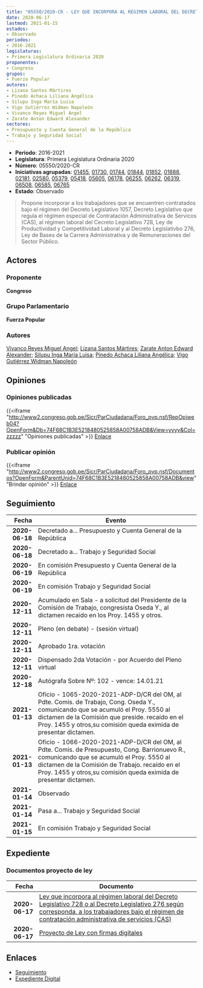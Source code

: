 ```yaml
---
title: "05550/2020-CR - LEY QUE INCORPORA AL RÉGIMEN LABORAL DEL DECRETO LEGISLATIVO 728 O AL DECRETO LEGISLATIVO 276 SEGÚN CORRESPONDA, A LOS TRABAJADORES BAJO EL RÉGIMEN DE CONTRATACIÓN ADMINISTRATIVA DE SERVICIOS (CAS)"
date: 2020-06-17
lastmod: 2021-01-15
estados:
- Observado
periodos:
- 2016-2021
legislaturas:
- Primera Legislatura Ordinaria 2020
proponentes:
- Congreso
grupos:
- Fuerza Popular
autores:
- Lizana Santos Mártires
- Pinedo Achaca Liliana Angélica
- Silupu Inga María Luisa
- Vigo Gutiérrez Widman Napoleón
- Vivanco Reyes Miguel Angel
- Zarate Anton Edward Alexander
sectores:
- Presupuesto y Cuenta General de la República
- Trabajo y Seguridad Social
---
```

- **Periodo**: 2016-2021
- **Legislatura**: Primera Legislatura Ordinaria 2020
- **Número**: 05550/2020-CR
- **Iniciativas agrupadas**: [01455](../../01400/01455), [01730](../../01700/01730), [01744](../../01700/01744), [01844](../../01800/01844), [01852](../../01800/01852), [01888](../../01800/01888), [02181](../../02100/02181), [02580](../../02500/02580), [05379](../../05300/05379), [05418](../../05400/05418), [05605](../../05600/05605), [06178](../../06100/06178), [06255](../../06200/06255), [06262](../../06200/06262), [06319](../../06300/06319), [06508](../../06500/06508), [06585](../../06500/06585), [06765](../../06700/06765)
- **Estado**: Observado

> Propone incorporar a los trabajadores que se encuentren contratados bajo el régimen del Decreto Legislativo 1057, Decreto Legislativo que regula el régimen especial de Contratación Administrativa de Servicos (CAS), al régimen laboral del Cecreto Legislativo 728, Ley de Productividad y Competitividad Laboral y al Decreto Legislativbo 276, Ley de Bases de la Carrera Administrativa y de Remuneraciones del Sector Público.


## Actores

### Proponente

**Congreso**

### Grupo Parlamentario

**Fuerza Popular**

### Autores

[Vivanco Reyes Miguel Angel](mailto:mailto:mvivanco@congreso.gob.pe); [Lizana Santos Mártires](mailto:mailto:mlizana@congreso.gob.pe); [Zarate Anton Edward Alexander](mailto:mailto:ezarate@congreso.gob.pe); [Silupu Inga María Luisa](mailto:mailto:msilupu@congreso.gob.pe); [Pinedo Achaca Liliana Angélica](mailto:mailto:lpinedoa@congreso.gob.pe); [Vigo Gutiérrez Widman Napoleón](mailto:mailto:wvigo@congreso.gob.pe)

## Opiniones

### Opiniones publicadas

{{<iframe "http://www2.congreso.gob.pe/Sicr/ParCiudadana/Foro_pvp.nsf/RepOpiweb04?OpenForm&Db=74F68C1B3E5218480525858A00758ADB&View=yyyy&Col=zzzzz" "Opiniones publicadas" >}}
[Enlace](http://www2.congreso.gob.pe/Sicr/ParCiudadana/Foro_pvp.nsf/RepOpiweb04?OpenForm&Db=74F68C1B3E5218480525858A00758ADB&View=yyyy&Col=zzzzz)

### Publicar opinión

{{<iframe "http://www2.congreso.gob.pe/Sicr/ParCiudadana/Foro_pvp.nsf/Documentos?OpenForm&ParentUnid=74F68C1B3E5218480525858A00758ADB&view" "Brindar opinión" >}}
[Enlace](http://www2.congreso.gob.pe/Sicr/ParCiudadana/Foro_pvp.nsf/Documentos?OpenForm&ParentUnid=74F68C1B3E5218480525858A00758ADB&view)


## Seguimiento

| Fecha | Evento |
|------:|--------|
| **2020-06-18** | Decretado a... Presupuesto y Cuenta General de la República |
| **2020-06-18** | Decretado a... Trabajo y Seguridad Social |
| **2020-06-19** | En comisión Presupuesto y Cuenta General de la República |
| **2020-06-19** | En comisión Trabajo y Seguridad Social |
| **2020-12-11** | Acumulado en Sala - a solicitud del Presidente de la Comisión de Trabajo, congresista Oseda Y., al dictamen recaído en los Proy. 1455 y otros. |
| **2020-12-11** | Pleno (en debate) - (sesión virtual) |
| **2020-12-11** | Aprobado 1ra. votación |
| **2020-12-11** | Dispensado 2da Votación - por Acuerdo del Pleno virtual |
| **2020-12-18** | Autógrafa Sobre Nº: 102 - vence: 14.01.21 |
| **2021-01-13** | Oficio - 1065-2020-2021-ADP-D/CR del OM, al Pdte. Comis. de Trabajo, Cong. Oseda Y., comunicando que se acumuló el Proy. 5550 al dictamen de la Comisión que preside. recaído en el Proy. 1455 y otros,su comisión queda eximida de presentar dictamen. |
| **2021-01-13** | Oficio - 1066-2020-2021-ADP-D/CR del OM, al Pdte. Comis. de Presupuesto, Cong. Barrionuevo R., comunicando que se acumuló el Proy. 5550 al dictamen de la Comisión de Trabajo. recaído en el Proy. 1455 y otros,su comisión queda eximida de presentar dictamen. |
| **2021-01-14** | Observado |
| **2021-01-14** | Pasa a... Trabajo y Seguridad Social |
| **2021-01-15** | En comisión Trabajo y Seguridad Social |

## Expediente

### Documentos proyecto de ley

| Fecha | Documento |
|------:|-----------|
| **2020-06-17** | [Ley que incorpora al régimen laboral del Decreto Legislativo 728 o al Decreto Legislativo 276 según corresponda, a los trabajadores bajo el régimen de contratación administrativa de servicios (CAS)](http://www.leyes.congreso.gob.pe/Documentos/2016_2021/Proyectos_de_Ley_y_de_Resoluciones_Legislativas/PL05550_20200617.pdf) |
| **2020-06-17** | [Proyecto de Ley con firmas digitales](http://www.leyes.congreso.gob.pe/Documentos/2016_2021/Proyectos_de_Ley_y_de_Resoluciones_Legislativas/Proyectos_Firmas_digitales/PL05550.pdf) |

## Enlaces

- [Seguimiento](http://www2.congreso.gob.pe/Sicr/TraDocEstProc/CLProLey2016.nsf/f7fff46988ca05b1052578e100829cc7/e0bbd4b4c87501020525858b000c84c3?OpenDocument)
- [Expediente Digital](http://www2.congreso.gob.pe/Sicr/TraDocEstProc/Expvirt_2011.nsf/visbusqptramdoc1621/05550?opendocument)

